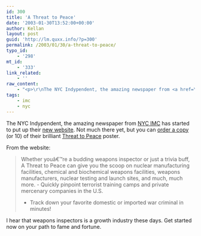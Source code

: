 ```yaml
---
id: 300
title: 'A Threat to Peace'
date: '2003-01-30T13:52:00+00:00'
author: Kellan
layout: post
guid: 'http://lm.quxx.info/?p=300'
permalink: /2003/01/30/a-threat-to-peace/
typo_id:
    - '298'
mt_id:
    - '333'
link_related:
    - ''
raw_content:
    - "<p>\r\nThe NYC Indypendent, the amazing newspaper from <a href=\\\"http://nyc.indymedia.org\\\">NYC IMC</a> has started to put up their <a href=\\\"http://www.indypendent.org/\\\">new website</a>.  Not much there yet, but you can \r\n<a href=\\\"http://www.indypendent.org\\\">\r\norder a copy</a> (or 10) of their brilliant <a href=\\\"http://www.indypendent.org/images/terrormap_24x36.pdf\\\">Threat to Peace</a> poster.\r\n</p>\r\n<p>\r\nFrom the website:\r\n<blockquote>\r\n Whether youâ€™re a budding weapons inspector or just a trivia buff, A Threat to Peace can give you the scoop on nuclear manufacturing facilities, chemical and biochemical weapons facilities, weapons manufacturers, nuclear testing and launch sites, and much, much more.\r\n<ul>\r\n<li>Quickly pinpoint terrorist training camps and private mercenary companies in the U.S.</li>\r\n <li> Track down your favorite domestic or imported war criminal in minutes! </li>\r\n</ul>\r\n</blockquote>\r\nI hear that weapons inspectors is a growth industry these days.  Get started now on your path to fame and fortune.\r\n</p>"
tags:
    - imc
    - nyc
---
```


The NYC Indypendent, the amazing newspaper from [NYC IMC](http://nyc.indymedia.org) has started to put up their [new website](http://www.indypendent.org/). Not much there yet, but you can [order a copy](http://www.indypendent.org) (or 10) of their brilliant [Threat to Peace](http://www.indypendent.org/images/terrormap_24x36.pdf) poster.

From the website:

> Whether youâ€™re a budding weapons inspector or just a trivia buff, A Threat to Peace can give you the scoop on nuclear manufacturing facilities, chemical and biochemical weapons facilities, weapons manufacturers, nuclear testing and launch sites, and much, much more. - Quickly pinpoint terrorist training camps and private mercenary companies in the U.S.
> - Track down your favorite domestic or imported war criminal in minutes!

I hear that weapons inspectors is a growth industry these days. Get started now on your path to fame and fortune. 